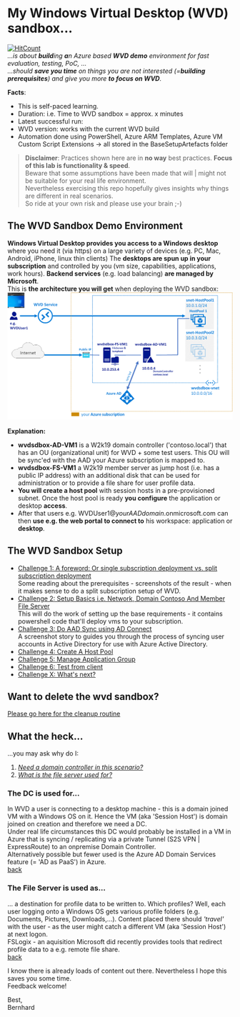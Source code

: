 # My Windows Virtual Desktop (WVD) sandbox...
[![HitCount](https://hits.dwyl.com/bfrankMS/wvdsandbox.svg)](http://hits.dwyl.com/bfrankMS/wvdsandbox)  
_...is about **build**ing **a**n Azure based **WVD demo** environment for fast evaluation, testing, PoC, ..._  
_...should **save you time** on things you are not interested (=**building prerequisites**) and give you more **to focus on WVD**._  

**Facts**: 
* This is self-paced learning.
* Duration: i.e. Time to WVD sandbox = approx. x minutes
* Latest successful run: 
* WVD version: works with the current WVD build
* Automation done using PowerShell, Azure ARM Templates, Azure VM Custom Script Extensions  -> all stored in the BaseSetupArtefacts folder

> **Disclaimer**: Practices shown here are in **no way** best practices. **Focus of this lab is functionality & speed**.  
Beware that some assumptions have been made that will | might not be suitable for your real life environment.  
Nevertheless exercising this repo hopefully gives insights why things are different in real scenarios.  
So ride at your own risk and please use your brain ;-)  


## The WVD Sandbox Demo Environment
**Windows Virtual Desktop provides you access to a Windows desktop** where you need it (via https) on a large variety of devices (e.g. PC, Mac, Android, iPhone, linux thin clients)
The **desktops are spun up in your subscription** and controlled by you (vm size, capabilities, applications, work hours). **Backend services** (e.g. load balancing) **are managed by Microsoft**.  
This is **the architecture you will get** when deploying the WVD sandbox:  
![Simple WVD Sandbox](FinalArchitecture.png)  

  
**Explanation:**
* **wvdsdbox-AD-VM1** is a W2k19 domain controller ('contoso.local') that has an OU (organizational unit) for WVD + some test users. This OU will be sync'ed with the AAD your Azure subscription is mapped to.
* **wvdsdbox-FS-VM1** a W2k19 member server as jump host (i.e. has a public IP address) with an additional disk that can be used for administration or to provide a file share for user profile data.  
* **You will create a host pool** with session hosts in a pre-provisioned subnet. Once the host pool is ready **you configure** the application or desktop **access**.  
* After that users e.g. WVDUser1@_yourAADdomain_.onmicrosoft.com can then **use e.g. the web portal to connect to** his workspace: application or **desktop**. 

## The WVD Sandbox Setup  
- [Challenge 1: A foreword: Or single subscription deployment vs. split subscription deployment ](/SetupChallenges/Challenge1/README.md)  
Some reading about the prerequisites - screenshots of the result - when it makes sense to do a split subscription setup of WVD.
- [Challenge 2: Setup Basics i.e. Network, Domain Contoso And Member File Server](/SetupChallenges/Challenge2/README.md)  
This will do the work of setting up the base requirements - it contains powershell code that'll deploy vms to your subscription.
- [Challenge 3: Do AAD Sync using AD Connect](/SetupChallenges/Challenge3/README.md)  
A screenshot story to guides you through the process of syncing user accounts in Active Directory for use with Azure Active Directory.
- [Challenge 4: Create A Host Pool](/SetupChallenges/Challenge5/README.md)
- [Challenge 5: Manage Application Group](/SetupChallenges/Challenge6/README.md)
- [Challenge 6: Test from client](/SetupChallenges/Challenge7/README.md)
- [Challenge X: What's next?](/SetupChallenges/Challenge7/README.md)

## Want to delete the wvd sandbox?  
[Please go here for the cleanup routine](/CleanupChallenge/README.md)

## What the heck... 
...you may ask why do I:
1. [_Need a domain controller in this scenario?_](#The%20DC%20is%20used%20for...)
2. [_What is the file server used for?_](#The%20File%20Server%20is%20used%20as...)


### The DC is used for...
In WVD a user is connecting to a desktop machine - this is a domain joined VM with a Windows OS on it. Hence the VM (aka 'Session Host') is domain joined on creation and therefore we need a DC.  
Under real life circumstances this DC would probably be installed in a VM in Azure that is syncing / replicating via a private Tunnel (S2S VPN | ExpressRoute) to an onpremise Domain Controller.  
Alternatively possible but fewer used is the Azure AD Domain Services feature (= 'AD as PaaS') in Azure.  
[back](#%20What%20the%20heck...) 

### The File Server is used as...
... a destination for profile data to be written to. Which profiles? Well, each user logging onto a Windows OS gets various profile folders (e.g. Documents, Pictures, Downloads,...). Content placed there should _'travel'_ with the user - as the user might catch a different VM (aka 'Session Host') at next logon.  
FSLogix - an aquisition Microsoft did recently provides tools that redirect profile data to a e.g. remote file share.  
[back](#%20What%20the%20heck...) 

I know there is already loads of content out there. Nevertheless I hope this saves you some time.  
Feedback welcome!  

Best,  
Bernhard
